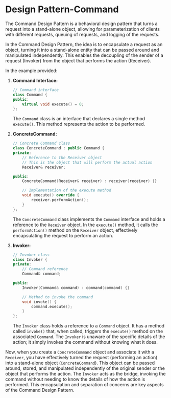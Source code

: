 # Design Pattern-Command

The Command Design Pattern is a behavioral design pattern that turns a request into a stand-alone object, allowing for parameterization of clients with different requests, queuing of requests, and logging of the requests.

In the Command Design Pattern, the idea is to encapsulate a request as an object, turning it into a stand-alone entity that can be passed around and manipulated independently. This enables the decoupling of the sender of a request (Invoker) from the object that performs the action (Receiver).

In the example provided:

1.  **Command Interface:**

    ```cpp
    // Command interface
    class Command {
    public:
        virtual void execute() = 0;
    };
    ```

    The `Command` class is an interface that declares a single method `execute()`. This method represents the action to be performed.
2.  **ConcreteCommand:**

    ```cpp
    // Concrete Command class
    class ConcreteCommand : public Command {
    private:
        // Reference to the Receiver object
        // This is the object that will perform the actual action
        Receiver& receiver;

    public:
        ConcreteCommand(Receiver& receiver) : receiver(receiver) {}

        // Implementation of the execute method
        void execute() override {
            receiver.performAction();
        }
    };
    ```

    The `ConcreteCommand` class implements the `Command` interface and holds a reference to the `Receiver` object. In the `execute()` method, it calls the `performAction()` method on the `Receiver` object, effectively encapsulating the request to perform an action.
3.  **Invoker:**

    ```cpp
    // Invoker class
    class Invoker {
    private:
        // Command reference
        Command& command;

    public:
        Invoker(Command& command) : command(command) {}

        // Method to invoke the command
        void invoke() {
            command.execute();
        }
    };
    ```

    The `Invoker` class holds a reference to a `Command` object. It has a method called `invoke()` that, when called, triggers the `execute()` method on the associated `Command`. The `Invoker` is unaware of the specific details of the action; it simply invokes the command without knowing what it does.

Now, when you create a `ConcreteCommand` object and associate it with a `Receiver`, you have effectively turned the request (performing an action) into a stand-alone object (`ConcreteCommand`). This object can be passed around, stored, and manipulated independently of the original sender or the object that performs the action. The `Invoker` acts as the bridge, invoking the command without needing to know the details of how the action is performed. This encapsulation and separation of concerns are key aspects of the Command Design Pattern.
